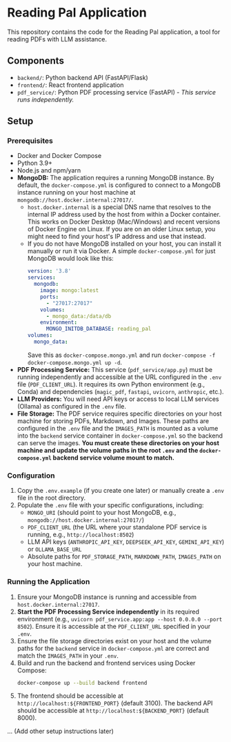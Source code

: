 # Reading Pal Application

This repository contains the code for the Reading Pal application, a tool for reading PDFs with LLM assistance.

## Components

- `backend/`: Python backend API (FastAPI/Flask)
- `frontend/`: React frontend application
- `pdf_service/`: Python PDF processing service (FastAPI) - *This service runs independently.*

## Setup

### Prerequisites

*   Docker and Docker Compose
*   Python 3.9+
*   Node.js and npm/yarn
*   **MongoDB:** The application requires a running MongoDB instance. By default, the `docker-compose.yml` is configured to connect to a MongoDB instance running on your host machine at `mongodb://host.docker.internal:27017/`.
    *   `host.docker.internal` is a special DNS name that resolves to the internal IP address used by the host from within a Docker container. This works on Docker Desktop (Mac/Windows) and recent versions of Docker Engine on Linux. If you are on an older Linux setup, you might need to find your host's IP address and use that instead.
    *   If you do not have MongoDB installed on your host, you can install it manually or run it via Docker. A simple `docker-compose.yml` for just MongoDB would look like this:
        ```yaml
        version: '3.8'
        services:
          mongodb:
            image: mongo:latest
            ports:
              - "27017:27017"
            volumes:
              - mongo_data:/data/db
            environment:
              MONGO_INITDB_DATABASE: reading_pal
        volumes:
          mongo_data:
        ```
        Save this as `docker-compose.mongo.yml` and run `docker-compose -f docker-compose.mongo.yml up -d`.
*   **PDF Processing Service:** This service (`pdf_service/app.py`) must be running independently and accessible at the URL configured in the `.env` file (`PDF_CLIENT_URL`). It requires its own Python environment (e.g., Conda) and dependencies (`magic_pdf`, `fastapi`, `uvicorn`, `anthropic`, etc.).
*   **LLM Providers:** You will need API keys or access to local LLM services (Ollama) as configured in the `.env` file.
*   **File Storage:** The PDF service requires specific directories on your host machine for storing PDFs, Markdown, and Images. These paths are configured in the `.env` file and the `IMAGES_PATH` is mounted as a volume into the `backend` service container in `docker-compose.yml` so the backend can serve the images. **You must create these directories on your host machine and update the volume paths in the root `.env` and the `docker-compose.yml` backend service volume mount to match.**

### Configuration

1.  Copy the `.env.example` (if you create one later) or manually create a `.env` file in the root directory.
2.  Populate the `.env` file with your specific configurations, including:
    *   `MONGO_URI` (should point to your host MongoDB, e.g., `mongodb://host.docker.internal:27017/`)
    *   `PDF_CLIENT_URL` (the URL where your standalone PDF service is running, e.g., `http://localhost:8502`)
    *   LLM API keys (`ANTHROPIC_API_KEY`, `DEEPSEEK_API_KEY`, `GEMINI_API_KEY`) or `OLLAMA_BASE_URL`
    *   Absolute paths for `PDF_STORAGE_PATH`, `MARKDOWN_PATH`, `IMAGES_PATH` on your host machine.

### Running the Application

1.  Ensure your MongoDB instance is running and accessible from `host.docker.internal:27017`.
2.  **Start the PDF Processing Service independently** in its required environment (e.g., `uvicorn pdf_service.app:app --host 0.0.0.0 --port 8502`). Ensure it is accessible at the `PDF_CLIENT_URL` specified in your `.env`.
3.  Ensure the file storage directories exist on your host and the volume paths for the `backend` service in `docker-compose.yml` are correct and match the `IMAGES_PATH` in your `.env`.
4.  Build and run the backend and frontend services using Docker Compose:
    ```bash
    docker-compose up --build backend frontend
    ```
5.  The frontend should be accessible at `http://localhost:${FRONTEND_PORT}` (default 3100).
    The backend API should be accessible at `http://localhost:${BACKEND_PORT}` (default 8000).

... (Add other setup instructions later)
